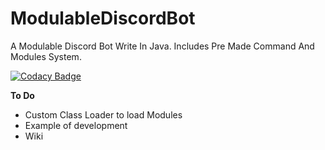 # ModulableDiscordBot
A Modulable Discord Bot Write In Java. Includes Pre Made Command And Modules System.

[![Codacy Badge](https://app.codacy.com/project/badge/Grade/f701bb3891e849e583e93d2a7565ffbe)](https://www.codacy.com/gh/vSKAH/ModulableDiscordBot/dashboard?utm_source=github.com&amp;utm_medium=referral&amp;utm_content=vSKAH/ModulableDiscordBot&amp;utm_campaign=Badge_Grade)

__To Do__

- Custom Class Loader to load Modules
- Example of development
- Wiki

